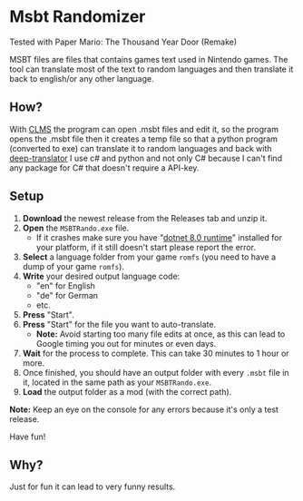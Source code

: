 # Msbt Randomizer

Tested with Paper Mario: The Thousand Year Door (Remake)

MSBT files are files that contains games text used in Nintendo games.
The tool can translate most of the text to random languages and then translate it back to english/or any other language.

## How?
With [CLMS](https://github.com/KillzXGaming/CLMS) the program can open .msbt files and edit it,
so the program opens the .msbt file then it creates a temp file so that a python program (converted to exe) can
translate it to random languages and back with [deep-translator](https://pypi.org/project/deep-translator/)
I use c# and python and not only C# because I can't find any package for C# that doesn't require a API-key.

## Setup

1. **Download** the newest release from the Releases tab and unzip it.
2. **Open** the `MSBTRando.exe` file.
   - If it crashes make sure you have "[dotnet 8.0 runtime](https://dotnet.microsoft.com/en-us/download/dotnet/8.0)"
     installed for your platform, if it still doesn't start please report the error.
3. **Select** a language folder from your game `romfs` (you need to have a dump of your game `romfs`).
4. **Write** your desired output language code:
   - "en" for English
   - "de" for German
   - etc.
5. **Press** "Start".
6. **Press** "Start" for the file you want to auto-translate.
   - **Note:** Avoid starting too many file edits at once, as this can lead to Google timing you out for minutes or even days.
7. **Wait** for the process to complete. This can take 30 minutes to 1 hour or more.
8. Once finished, you should have an output folder with every `.msbt` file in it, located in the same path as your `MSBTRando.exe`.
9. **Load** the output folder as a mod (with the correct path).

**Note:** Keep an eye on the console for any errors because it's only a test release.

Have fun!

## Why?
Just for fun it can lead to very funny results.
